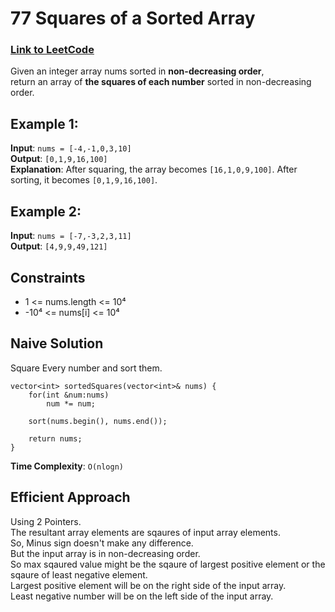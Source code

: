 # 77 Squares of a Sorted Array
### <a href = 'https://leetcode.com/problems/squares-of-a-sorted-array/'>Link to LeetCode</a>

Given an integer array nums sorted in **non-decreasing order**, <br>return an array of **the squares of each number** sorted in non-decreasing order.

## Example 1:
**Input**: ```nums = [-4,-1,0,3,10]```<br>
**Output**: ```[0,1,9,16,100]```<br>
**Explanation**: After squaring, the array becomes ```[16,1,0,9,100]```.
After sorting, it becomes ```[0,1,9,16,100]```.<br>

## Example 2:
**Input**: ```nums = [-7,-3,2,3,11]```<br>
**Output**: ```[4,9,9,49,121]```<br>

## Constraints
* 1 <= nums.length <= 10⁴
* -10⁴ <= nums[i] <= 10⁴

## Naive Solution
Square Every number and sort them.<br>
```
vector<int> sortedSquares(vector<int>& nums) {
	for(int &num:nums)
		num *= num; 
	        
	sort(nums.begin(), nums.end()); 
	        
	return nums;
}
```
**Time Complexity**: ```O(nlogn)```

## Efficient Approach
Using 2 Pointers. <br>
The resultant array elements are sqaures of input array elements.<br>
So, Minus sign doesn't make any difference.<br>
But the input array is in non-decreasing order.<br>
So max sqaured value might be the sqaure of largest positive element or the sqaure of least negative element.<br>
Largest positive element will be on the right side of the input array. <br>
Least negative number will be on the left side of the input array. <br>
<br>




